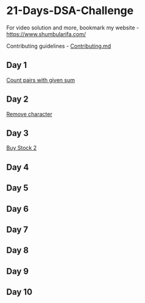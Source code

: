# 21-Days-DSA-Challenge

For video solution and more, bookmark my website - https://www.shumbularifa.com/

Contributing guidelines - [Contributing.md](/0.%20Contributing.md)

## Day 1
[Count pairs with given sum](https://bit.ly/47bCCoF)

## Day 2
[Remove character](https://bit.ly/3Tsqahn)

## Day 3
[Buy Stock 2](https://bit.ly/48uaNZM)

## Day 4
[]()

## Day 5
[]()

## Day 6
[]()

## Day 7
[]()

## Day 8
[]()

## Day 9
[]()

## Day 10
[]()
